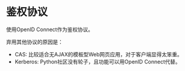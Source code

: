 # 鉴权协议

使用OpenID Connect作为鉴权协议。

弃用其他协议的原因是：
- CAS: 比较适合无AJAX的模板型Web网页应用，对于客户端显得太笨重。
- Kerberos: Python社区没有轮子，且功能可以用OpenID Connect代替。